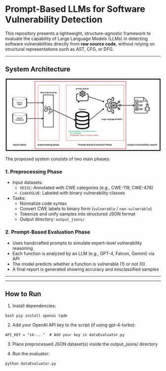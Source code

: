 # Prompt-Based LLMs for Software Vulnerability Detection

This repository presents a lightweight, structure-agnostic framework to evaluate the capability of Large Language Models (LLMs) in detecting software vulnerabilities directly from **raw source code**, without relying on structural representations such as AST, CFG, or DFG.

---

## System Architecture

![architecture](photo_5866124925276900285_y.jpg)

The proposed system consists of two main phases:

### 1. **Preprocessing Phase**
- Input datasets: 
  - `VDISC`: Annotated with CWE categories (e.g., CWE-119, CWE-476)
  - `CodeXGLUE`: Labeled with binary vulnerability classes
- Tasks:
  - Normalize code syntax
  - Convert CWE labels to binary form (`vulnerable` / `non-vulnerable`)
  - Tokenize and unify samples into structured JSON format
  - Output directory: `output_jsons/`

### 2. **Prompt-Based Evaluation Phase**
- Uses handcrafted prompts to simulate expert-level vulnerability reasoning
- Each function is analyzed by an LLM (e.g., GPT-4, Falcon, Gemini) via API
- The model predicts whether a function is vulnerable (1) or not (0)
- A final report is generated showing accuracy and misclassified samples

---

---

## How to Run

1. Install dependencies:

```bash pip install openai tqdm```

2. Add your OpenAI API key to the script (if using gpt-4-turbo):
   
```API_KEY = "sk-..."  # Add your key in dataEvaluator.py```

3. Place preprocessed JSON dataset(s) inside the output_jsons/ directory


4. Run the evaluator:

 ```python dataEvaluator.py ```


